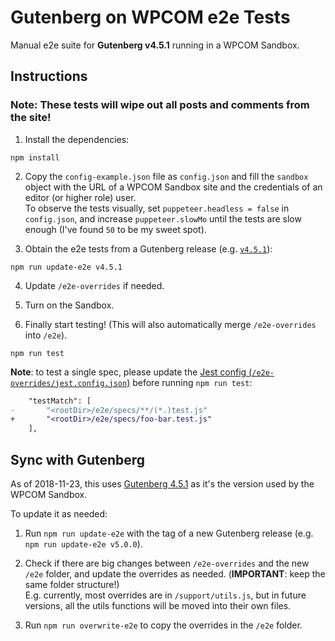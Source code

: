 # Gutenberg on WPCOM e2e Tests

Manual e2e suite for **Gutenberg v4.5.1** running in a WPCOM Sandbox.

## Instructions

### Note: These tests will wipe out all posts and comments from the site!

1. Install the dependencies:

```
npm install
```

2. Copy the `config-example.json` file as `config.json` and fill the `sandbox` object with the URL of a WPCOM Sandbox site and the credentials of an editor (or higher role) user.<br>To observe the tests visually, set `puppeteer.headless = false` in `config.json`, and increase `puppeteer.slowMo` until the tests are slow enough (I've found `50` to be my sweet spot).

3. Obtain the e2e tests from a Gutenberg release (e.g. [`v4.5.1`]((https://github.com/WordPress/gutenberg/releases/tag/v4.5.1))):

```
npm run update-e2e v4.5.1
```

4. Update `/e2e-overrides` if needed.

5. Turn on the Sandbox.

6. Finally start testing! (This will also automatically merge `/e2e-overrides` into `/e2e`).
```
npm run test
```

**Note**: to test a single spec, please update the [Jest config (`/e2e-overrides/jest.config.json`)](/e2e-overrides/jest.config.json) before running `npm run test`:

```diff
	"testMatch": [
-		"<rootDir>/e2e/specs/**/(*.)test.js"
+		"<rootDir>/e2e/specs/foo-bar.test.js"
	],
```

## Sync with Gutenberg

As of 2018-11-23, this uses [Gutenberg 4.5.1](https://github.com/WordPress/gutenberg/releases/tag/v4.5.1) as it's the version used by the WPCOM Sandbox.

To update it as needed:

1. Run `npm run update-e2e` with the tag of a new Gutenberg release (e.g. `npm run update-e2e v5.0.0`).

2. Check if there are big changes between `/e2e-overrides` and the new `/e2e` folder, and update the overrides as needed. (**IMPORTANT**: keep the same folder structure!)<br>E.g. currently, most overrides are in `/support/utils.js`, but in future versions, all the utils functions will be moved into their own files.
3. Run `npm run overwrite-e2e` to copy the overrides in the `/e2e` folder.
